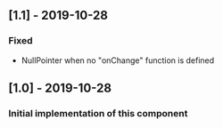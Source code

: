 ## [1.1] - 2019-10-28

### Fixed

* NullPointer when no "onChange" function is defined


## [1.0] - 2019-10-28

### Initial implementation of this component




